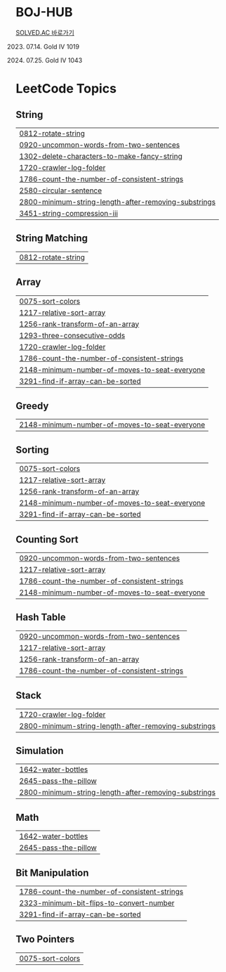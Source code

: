 # BOJ-HUB

[SOLVED.AC 바로가기](https://solved.ac/profile/wookoo)

2023. 07.14. Gold IV 1019

2023. 07.25. Gold IV 1043

<!---LeetCode Topics Start-->
# LeetCode Topics
## String
|  |
| ------- |
| [0812-rotate-string](https://github.com/wookoo/BOJ-HUB/tree/master/0812-rotate-string) |
| [0920-uncommon-words-from-two-sentences](https://github.com/wookoo/BOJ-HUB/tree/master/0920-uncommon-words-from-two-sentences) |
| [1302-delete-characters-to-make-fancy-string](https://github.com/wookoo/BOJ-HUB/tree/master/1302-delete-characters-to-make-fancy-string) |
| [1720-crawler-log-folder](https://github.com/wookoo/BOJ-HUB/tree/master/1720-crawler-log-folder) |
| [1786-count-the-number-of-consistent-strings](https://github.com/wookoo/BOJ-HUB/tree/master/1786-count-the-number-of-consistent-strings) |
| [2580-circular-sentence](https://github.com/wookoo/BOJ-HUB/tree/master/2580-circular-sentence) |
| [2800-minimum-string-length-after-removing-substrings](https://github.com/wookoo/BOJ-HUB/tree/master/2800-minimum-string-length-after-removing-substrings) |
| [3451-string-compression-iii](https://github.com/wookoo/BOJ-HUB/tree/master/3451-string-compression-iii) |
## String Matching
|  |
| ------- |
| [0812-rotate-string](https://github.com/wookoo/BOJ-HUB/tree/master/0812-rotate-string) |
## Array
|  |
| ------- |
| [0075-sort-colors](https://github.com/wookoo/BOJ-HUB/tree/master/0075-sort-colors) |
| [1217-relative-sort-array](https://github.com/wookoo/BOJ-HUB/tree/master/1217-relative-sort-array) |
| [1256-rank-transform-of-an-array](https://github.com/wookoo/BOJ-HUB/tree/master/1256-rank-transform-of-an-array) |
| [1293-three-consecutive-odds](https://github.com/wookoo/BOJ-HUB/tree/master/1293-three-consecutive-odds) |
| [1720-crawler-log-folder](https://github.com/wookoo/BOJ-HUB/tree/master/1720-crawler-log-folder) |
| [1786-count-the-number-of-consistent-strings](https://github.com/wookoo/BOJ-HUB/tree/master/1786-count-the-number-of-consistent-strings) |
| [2148-minimum-number-of-moves-to-seat-everyone](https://github.com/wookoo/BOJ-HUB/tree/master/2148-minimum-number-of-moves-to-seat-everyone) |
| [3291-find-if-array-can-be-sorted](https://github.com/wookoo/BOJ-HUB/tree/master/3291-find-if-array-can-be-sorted) |
## Greedy
|  |
| ------- |
| [2148-minimum-number-of-moves-to-seat-everyone](https://github.com/wookoo/BOJ-HUB/tree/master/2148-minimum-number-of-moves-to-seat-everyone) |
## Sorting
|  |
| ------- |
| [0075-sort-colors](https://github.com/wookoo/BOJ-HUB/tree/master/0075-sort-colors) |
| [1217-relative-sort-array](https://github.com/wookoo/BOJ-HUB/tree/master/1217-relative-sort-array) |
| [1256-rank-transform-of-an-array](https://github.com/wookoo/BOJ-HUB/tree/master/1256-rank-transform-of-an-array) |
| [2148-minimum-number-of-moves-to-seat-everyone](https://github.com/wookoo/BOJ-HUB/tree/master/2148-minimum-number-of-moves-to-seat-everyone) |
| [3291-find-if-array-can-be-sorted](https://github.com/wookoo/BOJ-HUB/tree/master/3291-find-if-array-can-be-sorted) |
## Counting Sort
|  |
| ------- |
| [0920-uncommon-words-from-two-sentences](https://github.com/wookoo/BOJ-HUB/tree/master/0920-uncommon-words-from-two-sentences) |
| [1217-relative-sort-array](https://github.com/wookoo/BOJ-HUB/tree/master/1217-relative-sort-array) |
| [1786-count-the-number-of-consistent-strings](https://github.com/wookoo/BOJ-HUB/tree/master/1786-count-the-number-of-consistent-strings) |
| [2148-minimum-number-of-moves-to-seat-everyone](https://github.com/wookoo/BOJ-HUB/tree/master/2148-minimum-number-of-moves-to-seat-everyone) |
## Hash Table
|  |
| ------- |
| [0920-uncommon-words-from-two-sentences](https://github.com/wookoo/BOJ-HUB/tree/master/0920-uncommon-words-from-two-sentences) |
| [1217-relative-sort-array](https://github.com/wookoo/BOJ-HUB/tree/master/1217-relative-sort-array) |
| [1256-rank-transform-of-an-array](https://github.com/wookoo/BOJ-HUB/tree/master/1256-rank-transform-of-an-array) |
| [1786-count-the-number-of-consistent-strings](https://github.com/wookoo/BOJ-HUB/tree/master/1786-count-the-number-of-consistent-strings) |
## Stack
|  |
| ------- |
| [1720-crawler-log-folder](https://github.com/wookoo/BOJ-HUB/tree/master/1720-crawler-log-folder) |
| [2800-minimum-string-length-after-removing-substrings](https://github.com/wookoo/BOJ-HUB/tree/master/2800-minimum-string-length-after-removing-substrings) |
## Simulation
|  |
| ------- |
| [1642-water-bottles](https://github.com/wookoo/BOJ-HUB/tree/master/1642-water-bottles) |
| [2645-pass-the-pillow](https://github.com/wookoo/BOJ-HUB/tree/master/2645-pass-the-pillow) |
| [2800-minimum-string-length-after-removing-substrings](https://github.com/wookoo/BOJ-HUB/tree/master/2800-minimum-string-length-after-removing-substrings) |
## Math
|  |
| ------- |
| [1642-water-bottles](https://github.com/wookoo/BOJ-HUB/tree/master/1642-water-bottles) |
| [2645-pass-the-pillow](https://github.com/wookoo/BOJ-HUB/tree/master/2645-pass-the-pillow) |
## Bit Manipulation
|  |
| ------- |
| [1786-count-the-number-of-consistent-strings](https://github.com/wookoo/BOJ-HUB/tree/master/1786-count-the-number-of-consistent-strings) |
| [2323-minimum-bit-flips-to-convert-number](https://github.com/wookoo/BOJ-HUB/tree/master/2323-minimum-bit-flips-to-convert-number) |
| [3291-find-if-array-can-be-sorted](https://github.com/wookoo/BOJ-HUB/tree/master/3291-find-if-array-can-be-sorted) |
## Two Pointers
|  |
| ------- |
| [0075-sort-colors](https://github.com/wookoo/BOJ-HUB/tree/master/0075-sort-colors) |
<!---LeetCode Topics End-->